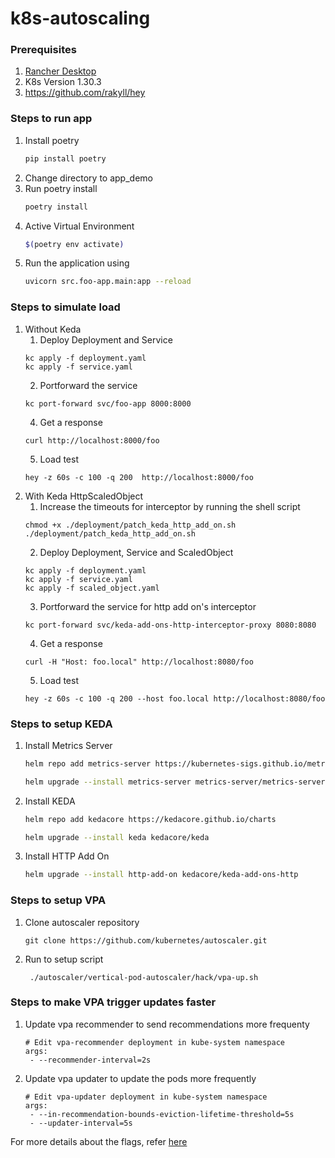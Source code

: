 # k8s-autoscaling

### Prerequisites

1. [Rancher Desktop](https://rancherdesktop.io/)
2. K8s Version 1.30.3
3. https://github.com/rakyll/hey

### Steps to run app

1. Install poetry
   ```sh
   pip install poetry
   ```
2. Change directory to app_demo
3. Run poetry install
   ```sh
   poetry install
   ```
4. Active Virtual Environment
   ```sh
   $(poetry env activate)
   ```
5. Run the application using
   ```sh
   uvicorn src.foo-app.main:app --reload
   ```

### Steps to simulate load

1. Without Keda
   1. Deploy Deployment and Service
   ```
   kc apply -f deployment.yaml
   kc apply -f service.yaml
   ```
   2. Portforward the service
   ```
   kc port-forward svc/foo-app 8000:8000
   ```
   4. Get a response
   ```
   curl http://localhost:8000/foo
   ```
   5. Load test
   ```
   hey -z 60s -c 100 -q 200  http://localhost:8000/foo
   ```
2. With Keda HttpScaledObject
   1. Increase the timeouts for interceptor by running the shell script
   ```
   chmod +x ./deployment/patch_keda_http_add_on.sh
   ./deployment/patch_keda_http_add_on.sh
   ```
   2. Deploy Deployment, Service and ScaledObject
   ```
   kc apply -f deployment.yaml
   kc apply -f service.yaml
   kc apply -f scaled_object.yaml
   ```
   3. Portforward the service for http add on's interceptor
   ```
   kc port-forward svc/keda-add-ons-http-interceptor-proxy 8080:8080
   ```
   4. Get a response
   ```
   curl -H "Host: foo.local" http://localhost:8080/foo
   ```
   5. Load test
   ```
   hey -z 60s -c 100 -q 200 --host foo.local http://localhost:8080/foo
   ```

### Steps to setup KEDA

1. Install Metrics Server

   ```sh
   helm repo add metrics-server https://kubernetes-sigs.github.io/metrics-server/

   helm upgrade --install metrics-server metrics-server/metrics-server
   ```

2. Install KEDA

   ```sh
   helm repo add kedacore https://kedacore.github.io/charts

   helm upgrade --install keda kedacore/keda
   ```

3. Install HTTP Add On

   ```sh
   helm upgrade --install http-add-on kedacore/keda-add-ons-http
   ```

### Steps to setup VPA
1. Clone autoscaler repository
   ```shell
   git clone https://github.com/kubernetes/autoscaler.git
   ```
2. Run to setup script
   ```shell
    ./autoscaler/vertical-pod-autoscaler/hack/vpa-up.sh
   ```

### Steps to make VPA trigger updates faster
1. Update vpa recommender to send recommendations more frequenty
   ```shell
   # Edit vpa-recommender deployment in kube-system namespace
   args:
    - --recommender-interval=2s
   ```
2. Update vpa updater to update the pods more frequently
   ```shell
   # Edit vpa-updater deployment in kube-system namespace
   args:
    - --in-recommendation-bounds-eviction-lifetime-threshold=5s
    - --updater-interval=5s
   ```
For more details about the flags, refer [here](https://github.com/kubernetes/autoscaler/blob/master/vertical-pod-autoscaler/docs/flags.md)